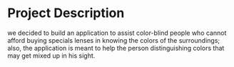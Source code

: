 # Project Description
we decided to build an application to assist color-blind people who cannot afford buying specials lenses in knowing the colors of the surroundings; also, the application is meant to help the person distinguishing colors that may get mixed up in his sight.
